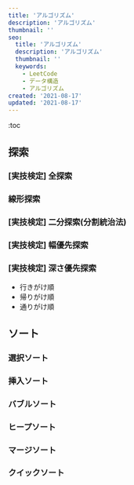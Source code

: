 ```yaml
---
title: 'アルゴリズム'
description: 'アルゴリズム'
thumbnail: ''
seo:
  title: 'アルゴリズム'
  description: 'アルゴリズム'
  thumbnail: ''
  keywords:
    - LeetCode
    - データ構造
    - アルゴリズム
created: '2021-08-17'
updated: '2021-08-17'
---
```


:toc

## 探索

### [実技検定] 全探索

### 線形探索

### [実技検定] 二分探索(分割統治法)

### [実技検定] 幅優先探索

### [実技検定] 深さ優先探索

-  行きがけ順
-  帰りがけ順
-  通りがけ順


## ソート

### 選択ソート

### 挿入ソート

### バブルソート

### ヒープソート

### マージソート

### クイックソート
